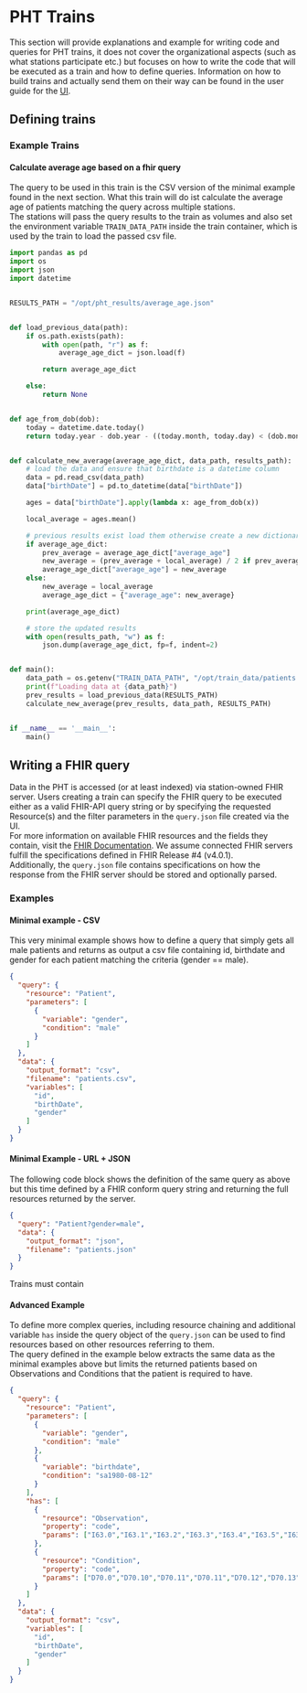 # PHT Trains
This section will provide explanations and example for writing code and queries for PHT trains, it does not
cover the organizational aspects (such as what stations participate etc.) but focuses on how to write the code that
will be executed as a train and how to define queries.
Information on how to build trains and actually send them on their way can be found in the user guide for the
[UI](user_interface.md).


## Defining trains

### Example Trains

#### Calculate average age based on a fhir query
The query to be used in this train is the CSV version of the minimal example found in the next section.
What this train will do ist calculate the average age of patients matching the query across multiple stations.  
The stations will pass the query results to the train as volumes and also set the environment variable `TRAIN_DATA_PATH`
inside the train container, which is used by the train to load the passed csv file.


```python
import pandas as pd
import os
import json
import datetime


RESULTS_PATH = "/opt/pht_results/average_age.json"


def load_previous_data(path):
    if os.path.exists(path):
        with open(path, "r") as f:
            average_age_dict = json.load(f)

        return average_age_dict

    else:
        return None


def age_from_dob(dob):
    today = datetime.date.today()
    return today.year - dob.year - ((today.month, today.day) < (dob.month, dob.day))


def calculate_new_average(average_age_dict, data_path, results_path):
    # load the data and ensure that birthdate is a datetime column
    data = pd.read_csv(data_path)
    data["birthDate"] = pd.to_datetime(data["birthDate"])

    ages = data["birthDate"].apply(lambda x: age_from_dob(x))

    local_average = ages.mean()

    # previous results exist load them otherwise create a new dictionary containing the results
    if average_age_dict:
        prev_average = average_age_dict["average_age"]
        new_average = (prev_average + local_average) / 2 if prev_average else local_average
        average_age_dict["average_age"] = new_average
    else:
        new_average = local_average
        average_age_dict = {"average_age": new_average}

    print(average_age_dict)

    # store the updated results
    with open(results_path, "w") as f:
        json.dump(average_age_dict, fp=f, indent=2)


def main():
    data_path = os.getenv("TRAIN_DATA_PATH", "/opt/train_data/patients.csv")
    print(f"Loading data at {data_path}")
    prev_results = load_previous_data(RESULTS_PATH)
    calculate_new_average(prev_results, data_path, RESULTS_PATH)


if __name__ == '__main__':
    main()

```


## Writing a FHIR query
Data in the PHT is accessed (or at least indexed) via station-owned FHIR server. Users creating a train can specify the
FHIR query to be executed either as a valid FHIR-API query string or by specifying the requested Resource(s) and the
filter parameters in the `query.json` file created via the UI.  
For more information on available FHIR resources and the fields they contain, visit the
[FHIR Documentation](https://www.hl7.org/fhir/resourcelist.html). We assume connected FHIR servers fulfill the specifications
defined in FHIR Release #4 (v4.0.1).  
Additionally, the `query.json` file contains specifications on how the response from the FHIR server should be
stored and optionally parsed.

### Examples

#### Minimal example - CSV
This very minimal example shows how to define a query that simply gets all male patients and returns as output a csv file
containing id, birthdate and gender for each patient matching the criteria (gender == male).
```json
{
  "query": {
    "resource": "Patient",
    "parameters": [
      {
        "variable": "gender",
        "condition": "male"
      }
    ]
  },
  "data": {
    "output_format": "csv",
    "filename": "patients.csv",
    "variables": [
      "id",
      "birthDate",
      "gender"
    ]
  }
}
```

#### Minimal Example - URL + JSON
The following code block shows the definition of the same query as above but this time defined by a FHIR conform query 
string and returning the full resources returned by the server. 

```json
{
  "query": "Patient?gender=male",
  "data": {
    "output_format": "json",
    "filename": "patients.json"
  }
}
```

Trains must contain


#### Advanced Example
To define more complex queries, including resource chaining and additional variable `has` inside the query object
of the `query.json` can be used to find resources based on other resources referring to them.  
The query defined in the 
example below extracts the same data as the minimal examples above but limits the returned patients based on 
Observations and Conditions that the patient is required to have.

```json
{
  "query": {
    "resource": "Patient",
    "parameters": [
      {
        "variable": "gender",
        "condition": "male"
      },
      {
        "variable": "birthdate",
        "condition": "sa1980-08-12"
      }
    ],
    "has": [
      {
        "resource": "Observation",
        "property": "code",
        "params": ["I63.0","I63.1","I63.2","I63.3","I63.4","I63.5","I63.6","I63.7","I63.8","I63.9"]
      },
      {
        "resource": "Condition",
        "property": "code",
        "params": ["D70.0","D70.10","D70.11","D70.11","D70.12","D70.13","D70.14","D70.18","D70.19","D70.3","D70.5","D70.6","D70.7"]
      }
    ]
  },
  "data": {
    "output_format": "csv",
    "variables": [
      "id",
      "birthDate",
      "gender"
    ]
  }
}
```





